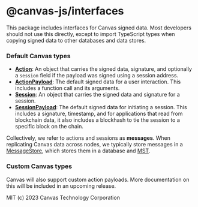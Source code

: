 # @canvas-js/interfaces

This package includes interfaces for Canvas signed data. Most
developers should not use this directly, except to import TypeScript
types when copying signed data to other databases and data stores.


### Default Canvas types

* **[Action](https://github.com/canvasxyz/canvas/blob/main/packages/interfaces/src/actions.ts)**:
  An object that carries the signed data, signature, and optionally a `session` field
  if the payload was signed using a session address.
* **[ActionPayload](https://github.com/canvasxyz/canvas/blob/main/packages/interfaces/src/actions.ts)**:
  The default signed data for a user interaction. This includes a function call and its arguments.
* **[Session](https://github.com/canvasxyz/canvas/blob/main/packages/interfaces/src/sessions.ts)**:
  An object that carries the signed data and signature for a session.
* **[SessionPayload](https://github.com/canvasxyz/canvas/blob/main/packages/interfaces/src/sessions.ts)**:
  The default signed data for initiating a session. This includes
  a signature, timestamp, and for applications that read from blockchain data,
  it also includes a blockhash to tie the session to a specific block on
  the chain.

Collectively, we refer to actions and sessions as **messages**. When
replicating Canvas data across nodes, we typically store messages in a
[MessageStore](https://github.com/canvasxyz/canvas/blob/main/packages/core/src/messageStore.ts),
which stores them in a database and [MST](https://github.com/canvasxyz/okra).


### Custom Canvas types

Canvas will also support custom action payloads. More documentation on
this will be included in an upcoming release.


MIT (c) 2023 Canvas Technology Corporation